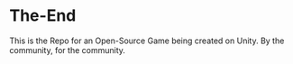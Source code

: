 The-End
=======

This is the Repo for an Open-Source Game being created on Unity. By the community, for the community.